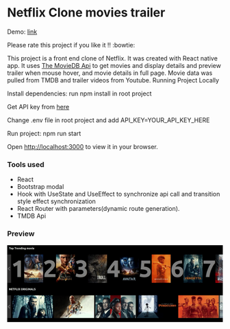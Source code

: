 # Netflix Clone movies trailer
Demo: [link](https://moviestrailer.surge.sh/)

Please rate this project if you like it !!  :bowtie:

This project is a front end clone of Netflix. 
It was created with React native app.
It uses [The MovieDB Api](https://www.themoviedb.org/documentation/api) 
to get  movies and display details and preview trailer when mouse hover, and movie details in full page.
Movie data was pulled from TMDB and trailer videos from Youtube.
Running Project Locally

Install dependencies: run npm install in root project

Get API key from [here](https://www.themoviedb.org/documentation/api)

Change .env file in root project and add API_KEY=YOUR_API_KEY_HERE

Run project: npm run start

Open [http://localhost:3000](http://localhost:3000) to view it in your browser.

### Tools used
 - React
 - Bootstrap modal
 - Hook with UseState and UseEffect to synchronize api call and transition style effect synchronization
 - React Router with parameters(dynamic route generation).
 - TMDB Api 
 
### Preview

  
![](./src/assets/demo.gif?raw=true)
